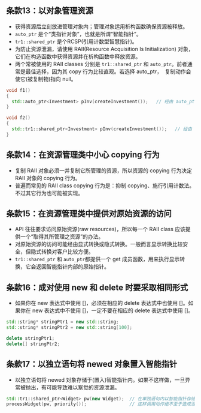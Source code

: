 ## 条款13：以对象管理资源

* 获得资源后立刻放进管理对象内；管理对象运用析构函数确保资源被释放。
* `auto_ptr` 是个“类指针对象”，也就是所谓“智能指针”。
* `tr1::shared_ptr` 是个RCSP(引用计数型智慧指针)。
* 为防止资源泄漏，请使用 RAII(Resource Acquisition Is Initialization) 对象，它们在构造函数中获得资源并在析构函数中释放资源。
* 两个常被使用的 RAII classes 分别是 `tr1::shared_ptr` 和 `auto_ptr`。前者通常是最佳选择，因为其 copy 行为比较直观。若选择 auto_ptr，
  复制动作会使它(被复制物)指向 null。
  
```cpp
void f1()
{
  std::auto_ptr<Investment> pInv(createInvestment());   // 经由 auto_ptr 的析构函数自动删除 pInv
}

void f2()
{
  std::tr1::shared_ptr<Investment> pInv(createInvestment());   // 经由 tr1::shared_ptr 的析构函数自动删除 pInv
}
```

## 条款14：在资源管理类中小心 copying 行为

* 复制 RAII 对象必须一并复制它所管理的资源，所以资源的 copying 行为决定 RAII 对象的 copying 行为。
* 普遍而常见的 RAII class copying 行为是：抑制 copying、施行引用计数法。不过其它行为也可能被实现。


## 条款15：在资源管理类中提供对原始资源的访问

* API 往往要求访问原始资源(raw resources)，所以每一个 RAII class 应该提供一个“取得其所管理之资源”的办法。
* 对原始资源的访问可能经由显式转换或隐式转换。一般而言显示转换比较安全，但隐式转换对客户比较方便。
* `tr1::shared_ptr` 和 `auto_ptr`都提供一个 get 成员函数，用来执行显示转换，它会返回智能指针内部的原始指针。

## 条款16：成对使用 new 和 delete 时要采取相同形式

* 如果你在 new 表达式中使用 []，必须在相应的 delete 表达式中也使用 []。如果你在 new 表达式中不使用 []，一定不要在相应的 delete 表达式中使用 []。

```cpp
std::string* stringPtr1 = new std::string;
std::string* stringPtr2 = new std::string[100];

delete stringPtr1;
delete[] stringPtr2;
```

## 条款17：以独立语句将 newed 对象置入智能指针

* 以独立语句将 newed 对象存储于(置入)智能指针内。如果不这样做，一旦异常被抛出，有可能导致难以察觉的资源泄漏。

```cpp
std::tr1::shared_ptr<Widget> pw(new Widget);  // 在单独语句内以智能指针存储 newed 所得对象
processWidget(pw, priority());                // 这样调用动作绝不至于造成泄漏
```
